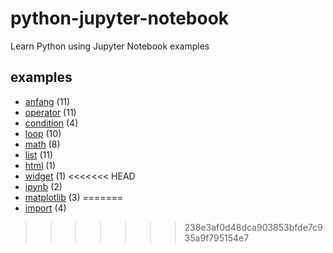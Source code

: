 # python-jupyter-notebook
Learn Python using Jupyter Notebook examples


## examples
+ [anfang](anfang/README.md) (11)
+ [operator](operator/README.md) (11)
+ [condition](condition/README.md) (4)
+ [loop](loop/README.md) (10)
+ [math](math/README.md) (8)
+ [list](list/README.md) (11)
+ [html](html/README.md) (1)
+ [widget](widget/README.md) (1)
<<<<<<< HEAD
+ [ipynb](ipynb/README.md) (2)
+ [matplotlib](matplotlib/README.md) (3)
=======
+ [import](import/README.md) (4)
>>>>>>> 238e3af0d48dca903853bfde7c935a9f795154e7
